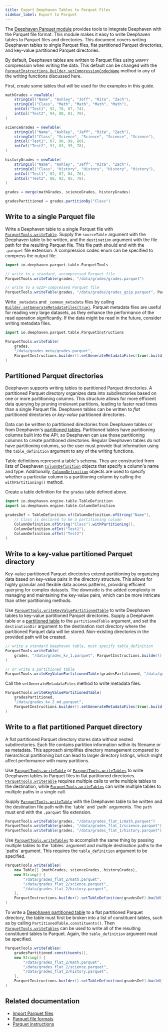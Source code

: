 ```yaml
---
title: Export Deephaven Tables to Parquet Files
sidebar_label: Export to Parquet
---
```


The [Deephaven Parquet module](/core/javadoc/io/deephaven/parquet/table/package-summary.html) provides tools to integrate Deephaven with the Parquet file format. This module makes it easy to write Deephaven tables to Parquet files and directories. This document covers writing Deephaven tables to single Parquet files, flat partitioned Parquet directories, and key-value partitioned Parquet directories.

By default, Deephaven tables are written to Parquet files using `SNAPPY` compression when writing the data. This default can be changed with the [`ParquetInstructions.Builder.setCompressionCodecName`](https://deephaven.io/core/javadoc/io/deephaven/parquet/table/ParquetInstructions.Builder.html#setCompressionCodecName(java.lang.String)) method in any of the writing functions discussed here.

First, create some tables that will be used for the examples in this guide.

```groovy test-set=1 order=grades,mathGrades,scienceGrades,historyGrades
mathGrades = newTable(
    stringCol("Name", "Ashley", "Jeff", "Rita", "Zach"),
    stringCol("Class", "Math", "Math", "Math", "Math"),
    intCol("Test1", 92, 78, 87, 74),
    intCol("Test2", 94, 88, 81, 70),
)

scienceGrades = newTable(
    stringCol("Name", "Ashley", "Jeff", "Rita", "Zach"),
    stringCol("Class", "Science", "Science", "Science", "Science"),
    intCol("Test1", 87, 90, 99, 80),
    intCol("Test2", 91, 83, 95, 78),
)

historyGrades = newTable(
    stringCol("Name", "Ashley", "Jeff", "Rita", "Zach"),
    stringCol("Class", "History", "History", "History", "History"),
    intCol("Test1", 82, 87, 84, 76),
    intCol("Test2", 88, 92, 85, 78),
)

grades = merge(mathGrades, scienceGrades, historyGrades)

gradesPartitioned = grades.partitionBy("Class")
```

## Write to a single Parquet file

Write a Deephaven table to a single Parquet file with [`ParquetTools.writeTable`](https://deephaven.io/core/javadoc/io/deephaven/parquet/table/ParquetTools.html#writeTable(io.deephaven.engine.table.Table,java.lang.String,io.deephaven.parquet.table.ParquetInstructions)). Supply the `sourceTable` argument with the Deephaven table to be written, and the `destination` argument with the file path for the resulting Parquet file. This file path should end with the `.parquet` file extension. A compression codec enum can be specified to compress the output file.

```groovy test-set=1
import io.deephaven.parquet.table.ParquetTools

// write to a standard, uncompressed Parquet file
ParquetTools.writeTable(grades, "/data/grades/grades.parquet")

// write to a GZIP-compressed Parquet file
ParquetTools.writeTable(grades, "/data/grades/grades_gzip.parquet", ParquetTools.GZIP)
```

Write `_metadata` and `_common_metadata` files by calling [`Builder.setGenerateMetadataFiles(true)`](https://deephaven.io/core/javadoc/io/deephaven/parquet/table/ParquetInstructions.Builder.html#setGenerateMetadataFiles(boolean)). Parquet metadata files are useful for reading very large datasets, as they enhance the performance of the read operation significantly. If the data might be read in the future, consider writing metadata files.

```groovy test-set=1
import io.deephaven.parquet.table.ParquetInstructions

ParquetTools.writeTable(
    grades,
    "/data/grades_meta/grades.parquet",
    ParquetInstructions.builder().setGenerateMetadataFiles(true).build()
)
```

<!--- TODO: Add S3 when supported-->

## Partitioned Parquet directories

Deephaven supports writing tables to partitioned Parquet directories. A partitioned Parquet directory organizes data into subdirectories based on one or more partitioning columns. This structure allows for more efficient data querying by pruning irrelevant partitions, leading to faster read times than a single Parquet file. Deephaven tables can be written to _flat_ partitioned directories or _key-value_ partitioned directories.

Data can be written to partitioned directories from Deephaven tables or from Deephaven's [partitioned tables](../../how-to-guides/partitioned-tables.md). Partitioned tables have partitioning columns built into the API, so Deephaven can use those partitioning columns to create partitioned directories. Regular Deephaven tables do not have partitioning columns, so the user must provide that information using the `table_definition` argument to any of the writing functions.

Table definitions represent a table's schema. They are constructed from lists of Deephaven [`ColumnDefinition`](/core/javadoc/io/deephaven/engine/table/ColumnDefinition.html) objects that specify a column's name and type. Additionally, [`ColumnDefinition`](/core/javadoc/io/deephaven/engine/table/ColumnDefinition.html) objects are used to specify whether a particular column is a partitioning column by calling the `withPartitioning()` method.

Create a table definition for the `grades` table defined above.

```groovy test-set=1
import io.deephaven.engine.table.TableDefinition
import io.deephaven.engine.table.ColumnDefinition

gradesDef = TableDefinition.of(ColumnDefinition.ofString("Name"),
    // Class is declared to be a partitioning column
    ColumnDefinition.ofString("Class").withPartitioning(),
    ColumnDefinition.ofInt("Test1"),
    ColumnDefinition.ofInt("Test2")
)
```

## Write to a key-value partitioned Parquet directory

Key-value partitioned Parquet directories extend partitioning by organizing data based on key-value pairs in the directory structure. This allows for highly granular and flexible data access patterns, providing efficient querying for complex datasets. The downside is the added complexity in managing and maintaining the key-value pairs, which can be more intricate than other partitioning methods.

Use [`ParquetTools.writeKeyValuePartitionedTable`](https://deephaven.io/core/javadoc/io/deephaven/parquet/table/ParquetTools.html#writeKeyValuePartitionedTable(io.deephaven.engine.table.PartitionedTable,java.lang.String,io.deephaven.parquet.table.ParquetInstructions)) to write Deephaven tables to key-value partitioned Parquet directories. Supply a Deephaven table or a [partitioned table](../../how-to-guides/partitioned-tables.md) to the `partitionedTable` argument, and set the `destinationDir` argument to the destination root directory where the partitioned Parquet data will be stored. Non-existing directories in the provided path will be created.

```groovy test-set=1
// write a standard Deephaven table, must specify table_definition
ParquetTools.writeTable(
    grades, "/data/grades_kv_1.parquet", ParquetInstructions.builder().setTableDefinition(gradesDef).build()
)

// or write a partitioned table
ParquetTools.writeKeyValuePartitionedTable(gradesPartitioned, "/data/grades_kv_2.parquet", ParquetInstructions.builder().setTableDefinition(gradesDef).build())
```

Call the `setGenerateMetadataFiles` method to write metadata files.

```groovy test-set=1
ParquetTools.writeKeyValuePartitionedTable(
    gradesPartitioned,
    "/data/grades_kv_2_md.parquet",
    ParquetInstructions.builder().setGenerateMetadataFiles(true).build()
)
```

<!--- TODO: Add S3 when supported -->

## Write to a flat partitioned Parquet directory

A flat partitioned Parquet directory stores data without nested subdirectories. Each file contains partition information within its filename or as metadata. This approach simplifies directory management compared to hierarchical partitioning but can lead to larger directory listings, which might affect performance with many partitions.

Use [`ParquetTools.writeTable`](https://deephaven.io/core/javadoc/io/deephaven/parquet/table/ParquetTools.html#writeTable(io.deephaven.engine.table.Table,java.lang.String,io.deephaven.parquet.table.ParquetInstructions)) or [`ParquetTools.writeTables`](https://deephaven.io/core/javadoc/io/deephaven/parquet/table/ParquetTools.html#writeTables(io.deephaven.engine.table.Table%5B%5D,java.lang.String%5B%5D,io.deephaven.parquet.table.ParquetInstructions)) to write Deephaven tables to Parquet files in flat partitioned directories. [`ParquetTools.writeTable`](https://deephaven.io/core/javadoc/io/deephaven/parquet/table/ParquetTools.html#writeTable(io.deephaven.engine.table.Table,java.lang.String,io.deephaven.parquet.table.ParquetInstructions)) requires multiple calls to write multiple tables to the destination, while [`ParquetTools.writeTables`](https://deephaven.io/core/javadoc/io/deephaven/parquet/table/ParquetTools.html#writeTables(io.deephaven.engine.table.Table%5B%5D,java.lang.String%5B%5D,io.deephaven.parquet.table.ParquetInstructions)) can write multiple tables to multiple paths in a single call.

Supply [`ParquetTools.writeTable`](https://deephaven.io/core/javadoc/io/deephaven/parquet/table/ParquetTools.html#writeTable(io.deephaven.engine.table.Table,java.lang.String,io.deephaven.parquet.table.ParquetInstructions)) with the Deephaven table to be written and the destination file path with the `table` and `path` arguments. The `path` must end with the `.parquet` file extension.

```groovy test-set=1
ParquetTools.writeTable(grades, "/data/grades_flat_1/math.parquet")
ParquetTools.writeTable(grades, "/data/grades_flat_1/science.parquet")
ParquetTools.writeTable(grades, "/data/grades_flat_1/history.parquet")
```

Use [`ParquetTools.writeTables`](https://deephaven.io/core/javadoc/io/deephaven/parquet/table/ParquetTools.html#writeTables(io.deephaven.engine.table.Table%5B%5D,java.lang.String%5B%5D,io.deephaven.parquet.table.ParquetInstructions)) to accomplish the same thing by passing multiple tables to the `tables` argument and multiple destination paths to the `paths` argument. This requires the `table_definition` argument to be specified.

```groovy test-set=1
ParquetTools.writeTables(
    new Table[] {mathGrades, scienceGrades, historyGrades},
    new String[] {
        "/data/grades_flat_2/math.parquet",
        "/data/grades_flat_2/science.parquet",
        "/data/grades_flat_2/history.parquet",
    },
    ParquetInstructions.builder().setTableDefinition(gradesDef).build(),
)
```

To write a [Deephaven partitioned table](../../how-to-guides/partitioned-tables.md) to a flat partitioned Parquet directory, the table must first be broken into a list of constituent tables, such as by calling `PartitionedTable.constituents()`. Then [`ParquetTools.writeTables`](https://deephaven.io/core/javadoc/io/deephaven/parquet/table/ParquetTools.html#writeTables(io.deephaven.engine.table.Table%5B%5D,java.lang.String%5B%5D,io.deephaven.parquet.table.ParquetInstructions)) can be used to write all of the resulting constituent tables to Parquet. Again, the `table_definition` argument must be specified.

```groovy test-set=1
ParquetTools.writeTables(
    gradesPartitioned.constituents(),
    new String[] {
        "/data/grades_flat_2/math.parquet",
        "/data/grades_flat_2/science.parquet",
        "/data/grades_flat_2/history.parquet",
    },
    ParquetInstructions.builder().setTableDefinition(gradesDef).build(),
)
```

<!--- TODO: Add S3 when supported -->

## Related documentation

- [Import Parquet files](./parquet-import.md)
- [Parquet file formats](../../conceptual/parquet-formats.md)
- [Parquet instructions](./parquet-instructions.md)
